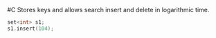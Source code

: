 #C 
Stores keys and allows search insert and delete in logarithmic time.
```C++
set<int> s1;
s1.insert(104);
```